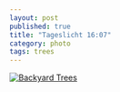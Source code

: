 ```yaml
---
layout: post
published: true
title: "Tageslicht 16:07"
category: photo
tags: trees
---
```


[![Backyard Trees](http://37.media.tumblr.com/a93e88ad3af78dd685eb00c95a147213/tumblr_n4gg8s6Jks1rive1ro1_500.jpg)](http://dr3wh0.tumblr.com/post/83560802200)